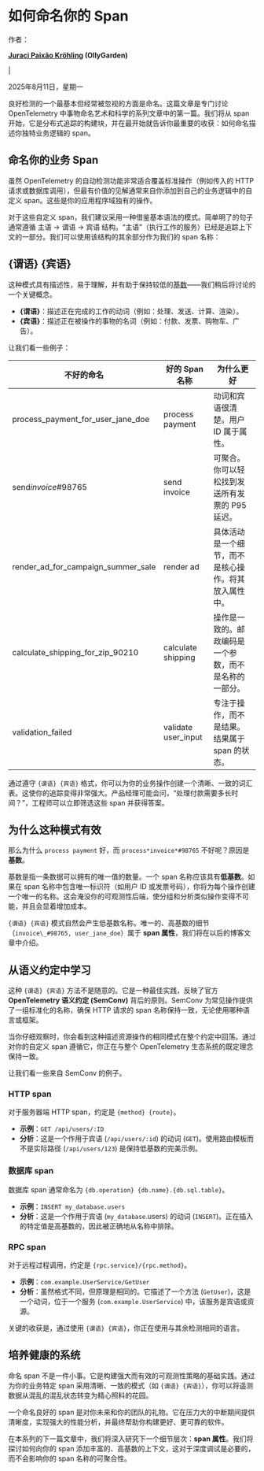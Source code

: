 # 如何命名你的 Span

作者：

**[Juraci Paixão Kröhling](https://github.com/jpkrohling) (OllyGarden)**

|

2025年8月11日，星期一

良好检测的一个最基本但经常被忽视的方面是命名。这篇文章是专门讨论 OpenTelemetry 中事物命名艺术和科学的系列文章中的第一篇。我们将从 span 开始，它是分布式追踪的构建块，并在最开始就告诉你最重要的收获：如何命名描述你独特业务逻辑的 span。

## 命名你的业务 Span

虽然 OpenTelemetry 的自动检测功能非常适合覆盖标准操作（例如传入的 HTTP 请求或数据库调用），但最有价值的见解通常来自你添加到自己的业务逻辑中的自定义 span。这些是你的应用程序域独有的操作。

对于这些自定义 span，我们建议采用一种借鉴基本语法的模式。简单明了的句子通常遵循 主语 -> 谓语 -> 宾语 结构。“主语”（执行工作的服务）已经是追踪上下文的一部分。我们可以使用该结构的其余部分作为我们的 span 名称：

## {谓语} {宾语}

这种模式具有描述性，易于理解，并有助于保持较低的[基数](/docs/concepts/glossary/#cardinality)——我们稍后将讨论的一个关键概念。

* **{谓语}**：描述正在完成的工作的动词（例如：处理、发送、计算、渲染）。
* **{宾语}**：描述正在被操作的事物的名词（例如：付款、发票、购物车、广告）。

让我们看一些例子：

| 不好的命名 | 好的 Span 名称 | 为什么更好 |
| --- | --- | --- |
| process\_payment\_for\_user\_jane\_doe | process payment | 动词和宾语很清楚。用户 ID 属于属性。 |
| send*invoice*#98765 | send invoice | 可聚合。你可以轻松找到发送所有发票的 P95 延迟。 |
| render\_ad\_for\_campaign\_summer\_sale | render ad | 具体活动是一个细节，而不是核心操作。将其放入属性中。 |
| calculate\_shipping\_for\_zip\_90210 | calculate shipping | 操作是一致的。邮政编码是一个参数，而不是名称的一部分。 |
| validation\_failed | validate user\_input | 专注于操作，而不是结果。结果属于 span 的状态。 |

通过遵守 `{谓语} {宾语}` 格式，你可以为你的业务操作创建一个清晰、一致的词汇表。这使你的追踪变得非常强大。产品经理可能会问，“处理付款需要多长时间？”，工程师可以立即筛选这些 span 并获得答案。

## 为什么这种模式有效

那么为什么 `process payment` 好，而 `process*invoice*#98765` 不好呢？原因是**基数**。

基数是指一条数据可以拥有的唯一值的数量。一个 span 名称应该具有**低基数**。如果在 span 名称中包含唯一标识符（如用户 ID 或发票号码），你将为每个操作创建一个唯一的名称。这会淹没你的可观测性后端，使分组和分析类似操作变得不可能，并且会显着增加成本。

`{谓语} {宾语}` 模式自然会产生低基数名称。唯一的、高基数的细节（`invoice\_#98765, user_jane_doe`）属于 **span 属性**，我们将在以后的博客文章中介绍。

## 从语义约定中学习

这种 `{谓语} {宾语}` 方法不是随意的。它是一种最佳实践，反映了官方 **OpenTelemetry 语义约定 (SemConv)** 背后的原则。SemConv 为常见操作提供了一组标准化的名称，确保 HTTP 请求的 span 名称保持一致，无论使用哪种语言或框架。

当你仔细观察时，你会看到这种描述资源操作的相同模式在整个约定中回荡。通过对你的自定义 span 遵循它，你正在与整个 OpenTelemetry 生态系统的既定理念保持一致。

让我们看一些来自 SemConv 的例子。

### HTTP span

对于服务器端 HTTP span，约定是 `{method} {route}`。

* **示例**：`GET /api/users/:ID`
* **分析**：这是一个作用于宾语 (`/api/users/:id`) 的动词 (`GET`)。使用路由模板而不是实际路径 (`/api/users/123`) 是保持低基数的完美示例。

### 数据库 span

数据库 span 通常命名为 `{db.operation} {db.name}.{db.sql.table}`。

* **示例**：`INSERT my_database.users`
* **分析**：这是一个作用于宾语 (`my_database`.users) 的动词 (`INSERT`)。正在插入的特定值是高基数的，因此被正确地从名称中排除。

### RPC span

对于远程过程调用，约定是 `{rpc.service}/{rpc.method}`。

* **示例**：`com.example.UserService/GetUser`
* **分析**：虽然格式不同，但原理是相同的。它描述了一个方法 (`GetUser`)，这是一个动词，位于一个服务 (`com.example.UserService`) 中，该服务是宾语或资源。

关键的收获是，通过使用 `{谓语} {宾语}`，你正在使用与其余检测相同的语言。

## 培养健康的系统

命名 span 不是一件小事。它是构建强大而有效的可观测性策略的基础实践。通过为你的业务特定 span 采用清晰、一致的模式（如 `{谓语} {宾语}`），你可以将遥测数据从混乱的混乱状态转变为精心照料的花园。

一个命名良好的 span 是对你未来和你的团队的礼物。它在压力大的中断期间提供清晰度，实现强大的性能分析，并最终帮助你构建更好、更可靠的软件。

在本系列的下一篇文章中，我们将深入研究下一个细节层次：**span 属性**。我们将探讨如何向你的 span 添加丰富的、高基数的上下文，这对于深度调试是必要的，而不会影响你的 span 名称的可聚合性。
